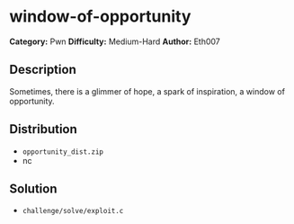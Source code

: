 # window-of-opportunity
**Category:** Pwn
**Difficulty:** Medium-Hard
**Author:** Eth007

## Description

Sometimes, there is a glimmer of hope, a spark of inspiration, a window of opportunity.

## Distribution

- `opportunity_dist.zip`
- nc

## Solution

- `challenge/solve/exploit.c`
